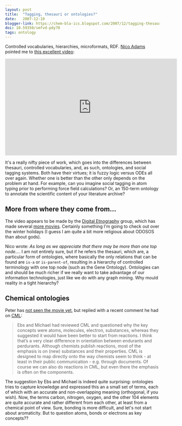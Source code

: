 ```yaml
---
layout: post
title:  "Tagging, thesauri or ontologies?"
date:   2007-12-10
blogger-link: https://chem-bla-ics.blogspot.com/2007/12/tagging-thesauri-or-ontologies.html
doi: 10.59350/smfvd-pdy70
tags: ontology
---
```


Controlled vocabularies, hierarchies, microformats, RDF. [Nico Adams]() pointed me to
[this excellent video](http://www.youtube.com/watch?v=-4CV05HyAbM):

<iframe width="560" height="315" src="https://www.youtube-nocookie.com/embed/-4CV05HyAbM?si=pVgGAYB9ztr06NmN" title="YouTube video player" frameborder="0" allow="accelerometer; autoplay; clipboard-write; encrypted-media; gyroscope; picture-in-picture; web-share" referrerpolicy="strict-origin-when-cross-origin" allowfullscreen></iframe>

It's a really nifty piece of work, which goes into the differences between thesauri, controlled vocabularies,
and, as such, ontologies, and social tagging systems. Both have their virtues; it is fuzzy logic versus ODEs
all over again. Whether one is better than the other only depends on the problem at hand. For example, can
you imagine social tagging in atom typing prior to performing force field calculations? Or, an 150-term
ontology to annotate the scientific content of your literature archive?

## More from where they come from...

The video appears to be made by the [Digital Etnography](http://mediatedcultures.net/ksudigg/) group, which
has made several [more movies](http://mediatedcultures.net/youtube.htm). Certainly something I'm going to
check out over the winter holidays (I guess I am quite a bit more religious about ODOSOS than about gods).

Nico wrote: *As long as we appreciate that there may be more than one top node…*. I am not entirely sure,
but if he refers the thesauri, which are, a particular form of ontologies, where basically the only relations
that can be found are `is-a` or `is-parent-of`, resulting in a hierarchy of controlled terminology with one
top node (such as the Gene Ontology). Ontologies can and should be much richer if we really want to take
advantage of our information technologies, just like we do with any graph mining. Why mould reality in a
tight hierarchy?

## Chemical ontologies

Peter has [not seen the movie yet](http://wwmm.ch.cam.ac.uk/blogs/murrayrust/?p=856), but replied with a
recent comment he had on [CML](http://en.wikipedia.org/wiki/Chemical_Markup_Language):

> Ebs and Michael had reviewed CML and questioned why the key concepts were atoms, molecules, electron,
> substances, whereas they suggested it would have been better to start from reactions. I think that’s
> a very clear difference in orientation between endurants and perdurants. Although chemists publish
> reactions, most of the emphasis is on (new) substances and their properties. CML is designed to map
> directly onto the way chemists seem to think - at least in their public communication - e.g. through
> documents. Of course we can also do reactions in CML, but even there the emphasis is often on the
> components.

The suggestion by Ebs and Michael is indeed quite surprising: ontologies tries to capture knowledge and expressed this an a small set of terms, each of which with an accurate and non-overlapping meaning (orthogonal, if you wish). Now, the terms carbon, nitrogen, oxygen, and the other 104 elements are quite accurate and rather different from each other, at least from a chemical point of view. Sure, bonding is more difficult, and let's not start about aromaticity. But to question atoms, bonds or electrons as key concepts??
